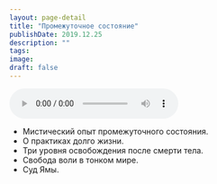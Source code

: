 ```yaml
---
layout: page-detail
title: "Промежуточное состояние"
publishDate: 2019.12.25
description: ""
tags:
image:
draft: false
---
```


<audio title="2019.12.25 - Промежуточное состояние.mp3" src="https://filer-api.advayta.org/v1.0/public/files/74529" controls=""></audio>

* Мистический опыт промежуточного состояния.
* О практиках долго жизни.
* Три уровня освобождения после смерти тела.
* Свобода воли в тонком мире.
* Суд Ямы.

  
